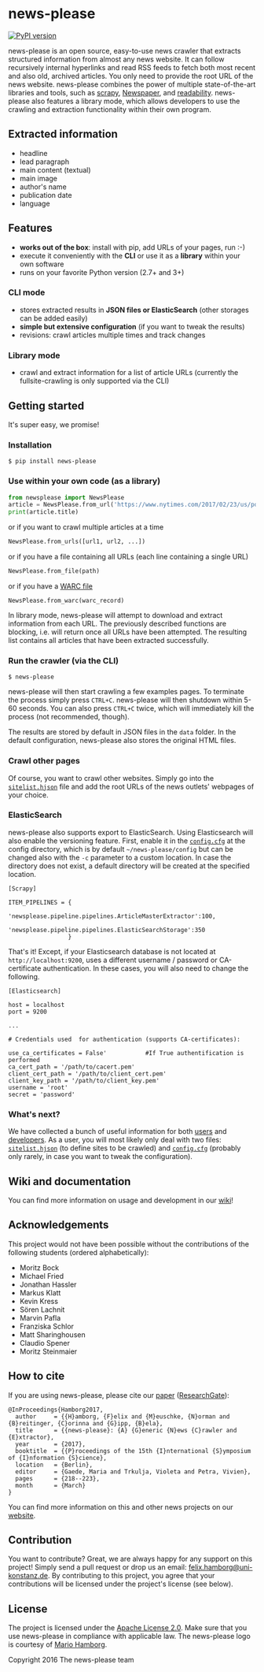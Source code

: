 # **news-please** #

[![PyPI version](https://badge.fury.io/py/news-please.svg)](https://badge.fury.io/py/news-please)

[//]: # ( <img align="right" height="128px" width"128px" src="https://raw.githubusercontent.com/fhamborg/news-please/master/misc/logo/logo-256.png" /> )
news-please is an open source, easy-to-use news crawler that extracts structured information from almost any news website. It can follow recursively internal hyperlinks and read RSS feeds to fetch both most recent and also old, archived articles. You only need to provide the root URL of the news website. news-please combines the power of multiple state-of-the-art libraries and tools, such as [scrapy](https://scrapy.org/), [Newspaper](https://github.com/codelucas/newspaper), and [readability](https://github.com/buriy/python-readability). news-please also features a library mode, which allows developers to use the crawling and extraction functionality within their own program.

## Extracted information
* headline
* lead paragraph
* main content (textual)
* main image
* author's name
* publication date
* language

## Features
* **works out of the box**: install with pip, add URLs of your pages, run :-)
* execute it conveniently with the **CLI** or use it as a **library** within your own software
* runs on your favorite Python version (2.7+ and 3+)

### CLI mode
* stores extracted results in **JSON files or ElasticSearch** (other storages can be added easily)
* **simple but extensive configuration** (if you want to tweak the results)
* revisions: crawl articles multiple times and track changes

### Library mode
* crawl and extract information for a list of article URLs (currently the fullsite-crawling is only supported via the CLI)

## Getting started

It's super easy, we promise!

### Installation

```
$ pip install news-please
```

### Use within your own code (as a library)
```python
from newsplease import NewsPlease
article = NewsPlease.from_url('https://www.nytimes.com/2017/02/23/us/politics/cpac-stephen-bannon-reince-priebus.html?hp')
print(article.title)
```
or if you want to crawl multiple articles at a time
```python
NewsPlease.from_urls([url1, url2, ...])
```
or if you have a file containing all URLs (each line containing a single URL)
```python
NewsPlease.from_file(path)
```
or if you have a [WARC file](https://warc.readthedocs.io/en/latest/) 
```
NewsPlease.from_warc(warc_record)
```
In library mode, news-please will attempt to download and extract information from each URL. The previously described functions are blocking, i.e. will return once all URLs have been attempted. The resulting list contains all articles that have been extracted successfully.

### Run the crawler (via the CLI)

```
$ news-please
```

news-please will then start crawling a few examples pages. To terminate the process simply press `CTRL+C`. news-please will then shutdown within 5-60 seconds. You can also press `CTRL+C` twice, which will immediately kill the process (not recommended, though).

The results are stored by default in JSON files in the `data` folder. In the default configuration, news-please also stores the original HTML files.

### Crawl other pages

Of course, you want to crawl other websites. Simply go into the [`sitelist.hjson`](https://github.com/fhamborg/news-please/wiki/user-guide#sitelisthjson) file and add the root URLs of the news outlets' webpages of your choice. 

### ElasticSearch

news-please also supports export to ElasticSearch. Using Elasticsearch will also enable the versioning feature. First, enable it in the [`config.cfg`](https://github.com/fhamborg/news-please/wiki/configuration) at the config directory, which is by default `~/news-please/config` but can be changed also with the `-c` parameter to a custom location. In case the directory does not exist, a default directory will be created at the specified location.

    [Scrapy]
    
    ITEM_PIPELINES = {
                       'newsplease.pipeline.pipelines.ArticleMasterExtractor':100,
                       'newsplease.pipeline.pipelines.ElasticSearchStorage':350
                     }

That's it! Except, if your Elasticsearch database is not located at `http://localhost:9200`, uses a different username / password or CA-certificate authentication. In these cases, you will also need to change the following.

    [Elasticsearch]

    host = localhost
    port = 9200	

    ...

    # Credentials used  for authentication (supports CA-certificates):
	
    use_ca_certificates = False'           #If True authentification is performed 
    ca_cert_path = '/path/to/cacert.pem'  
    client_cert_path = '/path/to/client_cert.pem'  
    client_key_path = '/path/to/client_key.pem'  
    username = 'root'  
    secret = 'password' 

### What's next?

We have collected a bunch of useful information for both [users](https://github.com/fhamborg/news-please/wiki/user-guide)  and [developers](https://github.com/fhamborg/news-please/wiki/developer-guide). As a user, you will most likely only deal with two files: [`sitelist.hjson`](https://github.com/fhamborg/news-please/wiki/user-guide#sitelisthjson) (to define sites to be crawled) and [`config.cfg`](https://github.com/fhamborg/news-please/wiki/configuration) (probably only rarely, in case you want to tweak the configuration).

## Wiki and documentation
You can find more information on usage and development in our [wiki](https://github.com/fhamborg/news-please/wiki)!

## Acknowledgements
This project would not have been possible without the contributions of the following students (ordered alphabetically):

* Moritz Bock
* Michael Fried
* Jonathan Hassler
* Markus Klatt
* Kevin Kress
* Sören Lachnit
* Marvin Pafla
* Franziska Schlor
* Matt Sharinghousen
* Claudio Spener
* Moritz Steinmaier

## How to cite
If you are using news-please, please cite our [paper](http://www.gipp.com/wp-content/papercite-data/pdf/hamborg2017.pdf) ([ResearchGate](https://www.researchgate.net/publication/314072045_news-please_A_Generic_News_Crawler_and_Extractor)):
```
@InProceedings{Hamborg2017,
  author     = {{H}amborg, {F}elix and {M}euschke, {N}orman and {B}reitinger, {C}orinna and {G}ipp, {B}ela},
  title      = {{news-please}: {A} {G}eneric {N}ews {C}rawler and {E}xtractor},
  year       = {2017},
  booktitle  = {{P}roceedings of the 15th {I}nternational {S}ymposium of {I}nformation {S}cience},
  location   = {Berlin},
  editor     = {Gaede, Maria and Trkulja, Violeta and Petra, Vivien},
  pages      = {218--223},
  month      = {March}
}
```
You can find more information on this and other news projects on our [website](https://felix.hamborg.eu/).

## Contribution
You want to contribute? Great, we are always happy for any support on this project! Simply send a pull request or drop us an email: [felix.hamborg@uni-konstanz.de](felix.hamborg@uni-konstanz.de). By contributing to this project, you agree that your contributions will be licensed under the project's license (see below).

## License
The project is licensed under the [Apache License 2.0](LICENSE.txt). Make sure that you use news-please in compliance with applicable law. The news-please logo is courtesy of [Mario Hamborg](https://mario.hamborg.eu/). 

Copyright 2016 The news-please team
